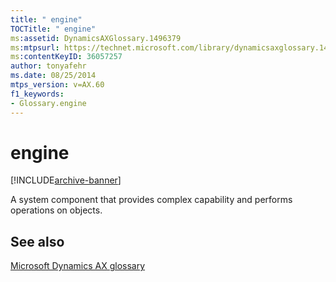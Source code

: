 ```yaml
---
title: " engine"
TOCTitle: " engine"
ms:assetid: DynamicsAXGlossary.1496379
ms:mtpsurl: https://technet.microsoft.com/library/dynamicsaxglossary.1496379(v=AX.60)
ms:contentKeyID: 36057257
author: tonyafehr
ms.date: 08/25/2014
mtps_version: v=AX.60
f1_keywords:
- Glossary.engine
---
```


# engine


[!INCLUDE[archive-banner](includes/archive-banner.md)]

A system component that provides complex capability and performs operations on objects.

## See also

[Microsoft Dynamics AX glossary](glossary/microsoft-dynamics-ax-glossary.md)

  


